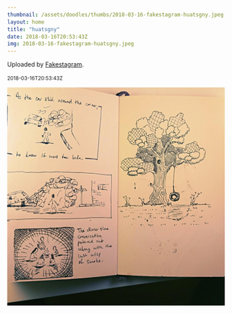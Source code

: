 ```yaml
---
thumbnail: /assets/doodles/thumbs/2018-03-16-fakestagram-huatsgny.jpeg
layout: home
title: "huatsgny"
date: 2018-03-16T20:53:43Z
img: 2018-03-16-fakestagram-huatsgny.jpeg
---
```


Uploaded by [Fakestagram](https://github.com/opyate/fakestagram).

<small>2018-03-16T20:53:43Z</small>

![Uploaded by Fakestagram](2018-03-16-fakestagram-huatsgny.jpeg)
